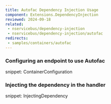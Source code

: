 ```yaml
---
title: Autofac Dependency Injection Usage
component: Extensions.DependencyInjection
reviewed: 2024-09-18
related:
 - nservicebus/dependency-injection
 - nservicebus/dependency-injection/autofac
redirects:
 - samples/containers/autofac
---
```


### Configuring an endpoint to use Autofac

snippet: ContainerConfiguration


### Injecting the dependency in the handler

snippet: InjectingDependency
